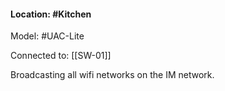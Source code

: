 #### Location: #Kitchen 
Model: #UAC-Lite

Connected to: [[SW-01]]

Broadcasting all wifi networks on the IM network.
